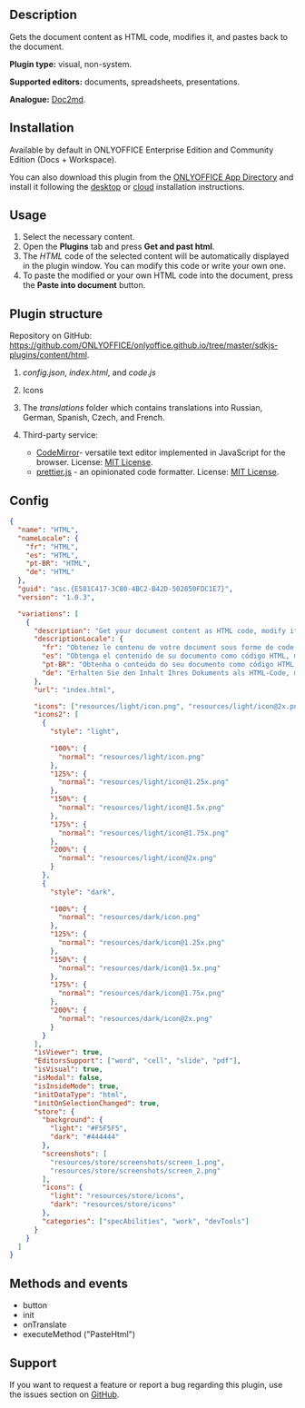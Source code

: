 ## Description

Gets the document content as HTML code, modifies it, and pastes back to the document.

**Plugin type:** visual, non-system.

**Supported editors:** documents, spreadsheets, presentations.

**Analogue:** [Doc2md](https://github.com/ONLYOFFICE/onlyoffice.github.io/tree/master/sdkjs-plugins/content/doc2md).

## Installation

Available by default in ONLYOFFICE Enterprise Edition and Community Edition (Docs + Workspace).

You can also download this plugin from the [ONLYOFFICE App Directory](https://www.onlyoffice.com/en/app-directory/html) and install it following the [desktop](../../Installing/ONLYOFFICE%20Desktop%20Editors/index.md) or [cloud](../../Installing/ONLYOFFICE%20Cloud/index.md) installation instructions.

## Usage

1. Select the necessary content.
2. Open the **Plugins** tab and press **Get and past html**.
3. The *HTML* code of the selected content will be automatically displayed in the plugin window. You can modify this code or write your own one.
4. To paste the modified or your own HTML code into the document, press the **Paste into document** button.

## Plugin structure

Repository on GitHub: <https://github.com/ONLYOFFICE/onlyoffice.github.io/tree/master/sdkjs-plugins/content/html>.

1. *config.json*, *index.html*, and *code.js*

2. Icons

3. The *translations* folder which contains translations into Russian, German, Spanish, Czech, and French.

4. Third-party service:

   - [CodeMirror](https://codemirror.net/)- versatile text editor implemented in JavaScript for the browser. License: [MIT License](https://github.com/ONLYOFFICE/onlyoffice.github.io/blob/master/sdkjs-plugins/content/html/licenses/codemirror.license).
   - [prettier.js](https://github.com/prettier/prettier) - an opinionated code formatter. License: [MIT License](https://github.com/ONLYOFFICE/onlyoffice.github.io/blob/master/sdkjs-plugins/content/html/licenses/prettier.license).

## Config

``` json
{
  "name": "HTML",
  "nameLocale": {
    "fr": "HTML",
    "es": "HTML",
    "pt-BR": "HTML",
    "de": "HTML"
  },
  "guid": "asc.{E581C417-3C80-4BC2-B42D-502850FDC1E7}",
  "version": "1.0.3",

  "variations": [
    {
      "description": "Get your document content as HTML code, modify it, and paste back to the document.",
      "descriptionLocale": {
        "fr": "Obtenez le contenu de votre document sous forme de code HTML, modifiez-le et collez-le dans le document.",
        "es": "Obtenga el contenido de su documento como código HTML, modifíquelo y péguelo de nuevo en el documento.",
        "pt-BR": "Obtenha o conteúdo do seu documento como código HTML, modifique-o e cole-o novamente no documento.",
        "de": "Erhalten Sie den Inhalt Ihres Dokuments als HTML-Code, modifizieren und fügen Sie ihn wieder ins Dokument ein."
      },
      "url": "index.html",

      "icons": ["resources/light/icon.png", "resources/light/icon@2x.png"],
      "icons2": [
        {
          "style": "light",
                    
          "100%": {
            "normal": "resources/light/icon.png"
          },
          "125%": {
            "normal": "resources/light/icon@1.25x.png"
          },
          "150%": {
            "normal": "resources/light/icon@1.5x.png"
          },
          "175%": {
            "normal": "resources/light/icon@1.75x.png"
          },
          "200%": {
            "normal": "resources/light/icon@2x.png"
          }
        },
        {
          "style": "dark",
                    
          "100%": {
            "normal": "resources/dark/icon.png"
          },
          "125%": {
            "normal": "resources/dark/icon@1.25x.png"
          },
          "150%": {
            "normal": "resources/dark/icon@1.5x.png"
          },
          "175%": {
            "normal": "resources/dark/icon@1.75x.png"
          },
          "200%": {
            "normal": "resources/dark/icon@2x.png"
          }
        }
      ],
      "isViewer": true,
      "EditorsSupport": ["word", "cell", "slide", "pdf"],
      "isVisual": true,
      "isModal": false,
      "isInsideMode": true,
      "initDataType": "html",
      "initOnSelectionChanged": true,
      "store": {
        "background": {
          "light": "#F5F5F5",
          "dark": "#444444"
        },
        "screenshots": [
          "resources/store/screenshots/screen_1.png",
          "resources/store/screenshots/screen_2.png"
        ],
        "icons": {
          "light": "resources/store/icons",
          "dark": "resources/store/icons"
        },
        "categories": ["specAbilities", "work", "devTools"]
      }
    }
  ]
}
```

## Methods and events

- button
- init
- onTranslate
- executeMethod ("PasteHtml")

## Support

If you want to request a feature or report a bug regarding this plugin, use the issues section on [GitHub](https://github.com/ONLYOFFICE/onlyoffice.github.io/issues).
